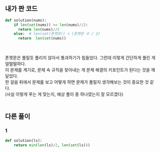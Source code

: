 ## 내가 짠 코드
```python
def solution(nums):
    if len(set(nums)) >= len(nums)//2:
      return len(nums)//2
    else:  # len(set(폰켓몬)) < (폰켓몬 수 / 2)
      return  len(set(nums))
```
<br>

폰켓몬은 풀릴듯 풀리지 않아서 통과하기가 힘들었다. 그런데 이렇게 간단하게 풀린 게 얼떨떨하다.<br>
이 문제를 계기로, 문제 속 규칙을 찾아내는 게 문제 해결의 키포인트가 된다는 것을 깨달았다.<br>
한 걸음 뒤에서 문제를 보고 어떻게 하면 문제가 풀릴지 생각해보는 것이 중요한 것 같다.<br>
(사실 이렇게 푸는 게 맞는지, 예상 풀이 중 하나였는지 잘 모르겠다)
<br><br>

## 다른 풀이
### 1
```python
def solution(ls):
    return min(len(ls)/2, len(set(ls)))
```
<br><br>
